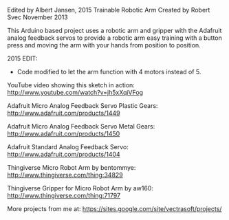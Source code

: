 Edited by Albert Jansen, 2015
Trainable Robotic Arm Created by Robert Svec November 2013

This Arduino based project uses a robotic arm and gripper with the Adafruit analog feedback servos to provide
a robotic arm easy training with a button press and moving the arm with your hands from position to position.

2015 EDIT:
- Code modified to let the arm function with 4 motors instead of 5.

YouTube video showing this sketch in action: http://www.youtube.com/watch?v=jh5xXqiVFog

Adafruit Micro Analog Feedback Servo Plastic Gears: http://www.adafruit.com/products/1449

Adafruit Micro Analog Feedback Servo Metal Gears: http://www.adafruit.com/products/1450

Adafruit Standard Analog Feedback Servo: http://www.adafruit.com/products/1404

Thingiverse Micro Robot Arm by bentommye: http://www.thingiverse.com/thing:34829

Thingiverse Gripper for Micro Robot Arm by aw160: http://www.thingiverse.com/thing:71797

More projects from me at: https://sites.google.com/site/vectrasoft/projects/


